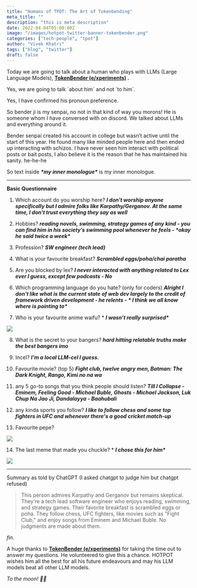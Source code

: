 ```yaml
---
title: "Humans of TPOT: The Art of Tokenbending"
meta_title: ""
description: "this is meta description"
date: 2022-04-04T05:00:00Z
image: "/images/hotpot-twitter-banner-tokenbender.png"
categories: ["tech-people", "tpot"]
author: "Vivek Khatri"
tags: ["blog", "twitter"]
draft: false
---
```



Today we are going to talk about a human who plays with LLMs (Large Language Models), **[TokenBender (e/xperiments)](https://x.com/4evaBehindSOTA?s=20) .**

Yes, we are going to talk \`about him\` and not \`to him\`.

Yes, I have confirmed his pronoun preference.

So bender ji is my senpai, no not in that kind of way you morons! He is someone whom I have conversed with on discord. We talked about LLMs and everything around it.

Bender senpai created his account in college but wasn’t active until the start of this year. He found many like minded people here and then ended up interacting with schizos. I have never seen him interact with political posts or bait posts, I also believe it is the reason that he has maintained his sanity. he-he-he

So text inside _**\*my inner monologue\***_ is my inner monologue.

* * *

**Basic Questionnaire**

1.  Which account do you worship here? _**I don't worship anyone specifically but I admire folks like Karpathy/Gerganov. At the same time, I don't trust everything they say as well**_
    
2.  Hobbies? _**reading novels, swimming, strategy games of any kind - you can find him in his society’s swimming pool whenever he feels - \*okay he said twice a week\***_
    
3.  Profession? _**SW engineer (tech lead)**_
    
4.  What is your favourite breakfast? _**Scrambled eggs/poha/chai paratha**_
    
5.  Are you blocked by lex? _**I never interacted with anything related to Lex ever I guess, except few podcasts - No**_
    
6.  Which programming language do you hate? (only for coders) _**Alright I don't like what is the current state of web dev largely to the credit of framework driven development - he relents - \* I think we all know where is pointing to\***_
    
7.  Who is your favourite anime waifu? \* _**I wasn’t really surprised\***_
    

[![](https://substack-post-media.s3.amazonaws.com/public/images/9c3c466a-67e2-4a83-a5e0-c8a7de80eb32_728x1456.jpeg)](https://substackcdn.com/image/fetch/f_auto,q_auto:good,fl_progressive:steep/https%3A%2F%2Fsubstack-post-media.s3.amazonaws.com%2Fpublic%2Fimages%2F9c3c466a-67e2-4a83-a5e0-c8a7de80eb32_728x1456.jpeg)

8.  What is the secret to your bangers? _**hard hitting relatable truths make the best bangers imo**_
    
9.  Incel? _**I'm a local LLM-cel I guess.**_
    
10.  Favourite movie? (top 5) _**Fight club, twelve angry men, Batman: The Dark Knight, Rango, Kimi no na wa**_
    
11.  any 5 go-to songs that you think people should listen? _**Till I Collapse - Eminem, Feeling Good - Michael Buble, Ghosts - Michael Jackson, Luk Chup Na Jao Ji, Dandalayya - Baahubali**_
    
12.  any kinda sports you follow? _**I like to follow chess and some top fighters in UFC and whenever there's a good cricket match-up**_
    
13.  Favourite pepe?
    

[![](https://substack-post-media.s3.amazonaws.com/public/images/7a7f4d3d-f17f-4308-988d-807ae5161e8a_485x647.jpeg)](https://substackcdn.com/image/fetch/f_auto,q_auto:good,fl_progressive:steep/https%3A%2F%2Fsubstack-post-media.s3.amazonaws.com%2Fpublic%2Fimages%2F7a7f4d3d-f17f-4308-988d-807ae5161e8a_485x647.jpeg)

14.  The last meme that made you chuckle? \* _**I chose this for him\***_
    

[![](https://substack-post-media.s3.amazonaws.com/public/images/4b952d2f-1021-469e-9ec5-46ca27b031d9_484x680.png)](https://substackcdn.com/image/fetch/f_auto,q_auto:good,fl_progressive:steep/https%3A%2F%2Fsubstack-post-media.s3.amazonaws.com%2Fpublic%2Fimages%2F4b952d2f-1021-469e-9ec5-46ca27b031d9_484x680.png)

* * *

Summary as told by ChatGPT (I asked chatgpt to judge him but chatgpt refused)

> This person admires Karpathy and Gerganov but remains skeptical. They're a tech lead software engineer who enjoys reading, swimming, and strategy games. Their favorite breakfast is scrambled eggs or poha. They follow chess, UFC fighters, like movies such as "Fight Club," and enjoy songs from Eminem and Michael Buble. No judgments are made about them.

_fin._

A huge thanks to **[TokenBender (e/xperiments)](https://x.com/4evaBehindSOTA?s=20)** for taking the time out to answer my questions. He volunteered to give this a chance. HOTPOT wishes him all the best for all his future endeavours and may his LLM models beat all other LLM models.

_To the moon! 🚀🚀_
